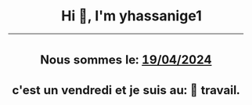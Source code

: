 <h1 align='center'>Hi 👋, I'm yhassanige1</h1>
<div align='center'>

|<h2 align='center'>Nous sommes le: <u>19/04/2024</u></h2><h2 align='center'>c'est un vendredi et je suis au: 🏢 travail.</h2>|
|---
</div>